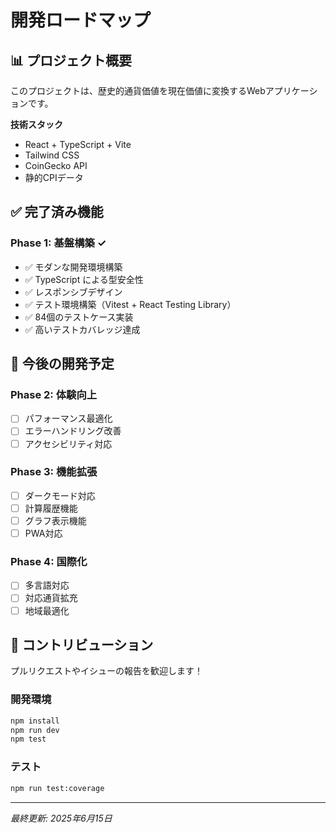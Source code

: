 # 開発ロードマップ

## 📊 プロジェクト概要

このプロジェクトは、歴史的通貨価値を現在価値に変換するWebアプリケーションです。

**技術スタック**
- React + TypeScript + Vite
- Tailwind CSS
- CoinGecko API
- 静的CPIデータ

## ✅ 完了済み機能

### Phase 1: 基盤構築 ✓
- ✅ モダンな開発環境構築
- ✅ TypeScript による型安全性
- ✅ レスポンシブデザイン
- ✅ テスト環境構築（Vitest + React Testing Library）
- ✅ 84個のテストケース実装
- ✅ 高いテストカバレッジ達成

## 🚀 今後の開発予定

### Phase 2: 体験向上
- [ ] パフォーマンス最適化
- [ ] エラーハンドリング改善
- [ ] アクセシビリティ対応

### Phase 3: 機能拡張
- [ ] ダークモード対応
- [ ] 計算履歴機能
- [ ] グラフ表示機能
- [ ] PWA対応

### Phase 4: 国際化
- [ ] 多言語対応
- [ ] 対応通貨拡充
- [ ] 地域最適化

## 🤝 コントリビューション

プルリクエストやイシューの報告を歓迎します！

### 開発環境
```bash
npm install
npm run dev
npm test
```

### テスト
```bash
npm run test:coverage
```

---

*最終更新: 2025年6月15日*